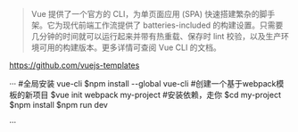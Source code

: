 >Vue 提供了一个官方的 CLI，为单页面应用 (SPA) 快速搭建繁杂的脚手架。它为现代前端工作流提供了 batteries-included 的构建设置。只需要几分钟的时间就可以运行起来并带有热重载、保存时 lint 校验，以及生产环境可用的构建版本。更多详情可查阅 Vue CLI 的文档。

https://github.com/vuejs-templates

···
#全局安装 vue-cli
$npm install --global vue-cli
#创建一个基于webpack模板的新项目
$vue init webpack my-project
#安装依赖，走你
$cd my-project
$npm install
$npm run dev

···
